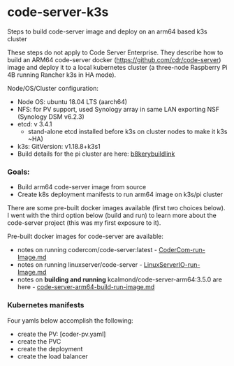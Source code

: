 # code-server-k3s

Steps to build code-server image and deploy on an arm64 based k3s cluster

These steps do not apply to Code Server Enterprise. They describe how to build an ARM64 code-server docker (https://github.com/cdr/code-server) image and deploy it to a local kubernetes cluster (a three-node Raspberry Pi 4B running Rancher k3s in HA mode).

Node/OS/Cluster configuration:
* Node OS: ubuntu 18.04 LTS (aarch64)
* NFS: for PV support, used Synology array in same LAN exporting NSF (Synology DSM v6.2.3)
* etcd: v 3.4.1
  * stand-alone etcd installed before k3s on cluster nodes to make it k3s ~HA)
* k3s:  GitVersion: v1.18.8+k3s1
* Build details for the pi cluster are here: [b8kerybuildlink]()

### Goals:
* Build arm64 code-server image from source
* Create k8s deployment manifests to run arm64 image on k3s/pi cluster

There are some pre-built docker images available (first two choices below). I went with the third option below (build and run) to learn more about the code-server project (this was my first exposure to it).

Pre-built docker images for code-server are available:
* notes on running codercom/code-server:latest - [CoderCom-run-Image.md](https://github.com/kcalmond/code-server-k3s/blob/main/CoderCom-run-Image.md)
* notes on running linuxserver/code-server - [LinuxServerIO-run-Image.md](https://github.com/kcalmond/code-server-k3s/blob/main/LinuxServerIO-run-Image.md)
* notes on **building and running** kcalmond/code-server-arm64:3.5.0 are here - [code-server-arm64-build-run-image.md](https://github.com/kcalmond/code-server-k3s/blob/main/code-server-arm64-build-run-image.md)

### Kubernetes manifests
Four yamls below accomplish the following:
* create the PV: [coder-pv.yaml]
* create the PVC
* create the deployment
* create the load balancer
